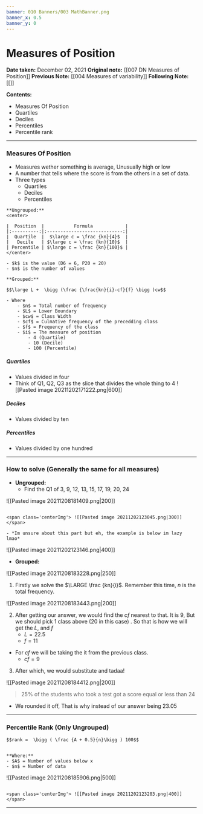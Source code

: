 ```yaml
---
banner: 010 Banners/003 MathBanner.png
banner_x: 0.5
banner_y: 0
---
```


# Measures of Position

**Date taken:** December 02, 2021
**Original note:** [[007 DN Measures of Position]]
**Previous Note:** [[004 Measures of variability]]
**Following Note:**   [[]]


**Contents:**
- Measures Of Position
- Quartiles
- Deciles
- Percentiles
- Percentile rank

---
### Measures Of Position
- Measures wether something is average, Unusually high or low
- A number that tells where the score is from the others in a set of data.
- Three types
	- Quartiles
	- Deciles
	- Percentiles

```ad-form
**Ungrouped:**
<center>

|  Position  |           Formula            |
|:----------:|:----------------------------:|
|  Quartile  |  $\large c = \frac {kn}{4}$  |
|   Decile   | $\large c = \frac {kn}{10}$  |
| Percentile | $\large c = \frac {kn}{100}$ |
</center>

- $k$ is the value (D6 = 6, P20 = 20)
- $n$ is the number of values

**Grouped:**

$$\large L +  \bigg (\frac {\frac{kn}{i}-cf}{f} \bigg )cw$$

- Where
	- $n$ = Total number of frequency
	- $L$ = Lower Boundary
	- $cw$ = Class Width
	- $cf$ = Culmative frequency of the precedding class
	- $f$ = Frequency of the class
	- $i$ = The measure of position
		- 4 (Quartile)
		- 10 (Decile)
		- 100 (Percentile)
```


##### Quartiles
- Values divided in four
- Think of Q1, Q2, Q3 as the slice that divides the whole thing to 4
<span class='centerImg'> ![[Pasted image 20211202171222.png|600]] </span>

##### Deciles
- Values divided by ten

##### Percentiles
- Values divided by one hundred
---
### How to solve (Generally the same for all measures)
- **Ungrouped:**
	- Find the Q1 of 3, 9, 12, 13, 15, 17, 19, 20, 24
	
<span class='centerImg'> ![[Pasted image 20211208181409.png|200]]</span>
```ad-note

<span class='centerImg'> ![[Pasted image 20211202123045.png|300]]  </span>

- *Im unsure about this part but eh, the example is below im lazy lmao*
```


<span class='centerImg'> ![[Pasted image 20211202123146.png|400]]</span>

- **Grouped:**

<span class='centerImg'> ![[Pasted image 20211208183228.png|250]]</span>
1.  Firstly we solve the $\LARGE \frac {kn}{i}$. Remember this time, $n$ is the total frequency.


<span class='centerImg'> ![[Pasted image 20211208183443.png|200]]</span>


2. After getting our answer, we would find the $cf$ nearest to that. It is 9, But we should pick 1 class above (20 in this case) . So that is how we will get the $L$, and $f$
	- $L = 22.5$ 
	- $f = 11$
- For $cf$ we will be taking the it from the previous class.	
	- $cf = 9$

3. After which, we would substitute and tadaa!


<span class='centerImg'> ![[Pasted image 20211208184412.png|200]] </span>

> 25% of the students who took a test got a score equal or less than 24 
- We rounded it off, That is why instead of our answer being 23.05
---

### Percentile Rank (Only Ungrouped)
```ad-form
$$rank =  \bigg ( \frac {A + 0.5}{n}\bigg ) 100$$


**Where:**
- $A$ = Number of values below x
- $n$ = Number of data
```
 
<span class='centerImg'> ![[Pasted image 20211208185906.png|500]]</span>

```ad-note

<span class='centerImg'> ![[Pasted image 20211202123203.png|400]]  </span>

```
---
<br></br>